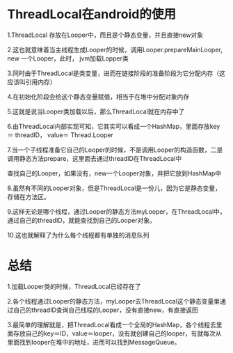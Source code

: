# ThreadLocal在android的使用

1.ThreadLocal 存放在Looper中，而且是个静态变量，并且直接new对象

2.这也就意味着当主线程生成Looper的时候，调用Looper.prepareMainLooper, new 一个Looper，此时， jvm加载Lopper类

3.同时由于ThreadLocal是类变量，进而在链接阶段的准备阶段为它分配内存（这应该叫引用内存）

4.在初始化阶段会给这个静态变量赋值，相当于在堆中分配对象内存

5.这就是说当Looper类加载以后，那么ThreadLocal就在内存中了

6.由ThreadLocal内部实现可知，它其实可以看成一个HashMap，里面存放key ＝ threadID， value＝ Thread.Looper

7.当一个子线程准备它自己的Looper的时候，不是调用Looper的构造函数，二是调用静态方法prepare，这里面去通过threadID在ThreadLocal中

查找自己的Looper，如果没有，new一个Looper对象，并把它放到HashMap中

8.虽然有不同的Looper对象，但是ThreadLocal是一份儿，因为它是静态变量，存储在方法区。

9.这样无论是哪个线程，通过Looper的静态方法myLooper，在ThreadLocal中，通过自己的threadID，就能查找到自己的Looper对象。

10.这也就解释了为什么每个线程都有单独的消息队列

# 总结
  
  1.加载Looper类的时候，ThreadLocal已经存在了
  
  2.各个线程通过Looper的静态方法，myLooper去ThreadLocal这个静态变量里通过自己的threadID查询自己线程的Looper，没有直接new，有直接返回
  
  3.最简单的理解就是，把ThreadLocal看成一个全局的HashMap，各个线程去里面存放自己的key＝ID，value＝looper，没有就创建自己的looper，有就每次从里面找到looper在堆中的地址，进而可以找到MessageQueue。
